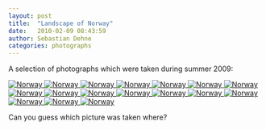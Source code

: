 ```yaml
---
layout: post
title:  "Landscape of Norway"
date:   2010-02-09 08:43:59
author: Sebastian Dehne
categories: photographs
---
```


A selection of photographs which were taken during summer 2009:

<a href="/assets/images/norway_summer_2010/small-SommerFerie2009-072.jpg" data-lightbox="pic" data-title="">
	<img src="/assets/images/norway_summer_2010/small-SommerFerie2009-072.jpg" alt="Norway"/>
</a>

<a href="/assets/images/norway_summer_2010/small-SommerFerie2009-074.jpg" data-lightbox="pic" data-title="">
	<img src="/assets/images/norway_summer_2010/small-SommerFerie2009-074.jpg" alt="Norway"/>
</a>

<a href="/assets/images/norway_summer_2010/small-SommerFerie2009-075.jpg" data-lightbox="pic" data-title="">
	<img src="/assets/images/norway_summer_2010/small-SommerFerie2009-075.jpg" alt="Norway"/>
</a>

<a href="/assets/images/norway_summer_2010/small-SommerFerie2009-094.jpg" data-lightbox="pic" data-title="">
	<img src="/assets/images/norway_summer_2010/small-SommerFerie2009-094.jpg" alt="Norway"/>
</a>

<a href="/assets/images/norway_summer_2010/small-SommerFerie2009-174.jpg" data-lightbox="pic" data-title="">
	<img src="/assets/images/norway_summer_2010/small-SommerFerie2009-174.jpg" alt="Norway"/>
</a>

<a href="/assets/images/norway_summer_2010/small-SommerFerie2009-201.jpg" data-lightbox="pic" data-title="">
	<img src="/assets/images/norway_summer_2010/small-SommerFerie2009-201.jpg" alt="Norway"/>
</a>

<a href="/assets/images/norway_summer_2010/small-SommerFerie2009-203.jpg" data-lightbox="pic" data-title="">
	<img src="/assets/images/norway_summer_2010/small-SommerFerie2009-203.jpg" alt="Norway"/>
</a>

<a href="/assets/images/norway_summer_2010/small-SommerFerie2009-209.jpg" data-lightbox="pic" data-title="">
	<img src="/assets/images/norway_summer_2010/small-SommerFerie2009-209.jpg" alt="Norway"/>
</a>

<a href="/assets/images/norway_summer_2010/small-SommerFerie2009-210.jpg" data-lightbox="pic" data-title="">
	<img src="/assets/images/norway_summer_2010/small-SommerFerie2009-210.jpg" alt="Norway"/>
</a>

<a href="/assets/images/norway_summer_2010/small-SommerFerie2009-225.jpg" data-lightbox="pic" data-title="">
	<img src="/assets/images/norway_summer_2010/small-SommerFerie2009-225.jpg" alt="Norway"/>
</a>

<a href="/assets/images/norway_summer_2010/small-SommerFerie2009-236.jpg" data-lightbox="pic" data-title="">
	<img src="/assets/images/norway_summer_2010/small-SommerFerie2009-236.jpg" alt="Norway"/>
</a>

<a href="/assets/images/norway_summer_2010/small-SommerFerie2009-241.jpg" data-lightbox="pic" data-title="">
	<img src="/assets/images/norway_summer_2010/small-SommerFerie2009-241.jpg" alt="Norway"/>
</a>

<a href="/assets/images/norway_summer_2010/small-SommerFerie2009-246.jpg" data-lightbox="pic" data-title="">
	<img src="/assets/images/norway_summer_2010/small-SommerFerie2009-246.jpg" alt="Norway"/>
</a>

<a href="/assets/images/norway_summer_2010/small-SommerFerie2009-339.jpg" data-lightbox="pic" data-title="">
	<img src="/assets/images/norway_summer_2010/small-SommerFerie2009-339.jpg" alt="Norway"/>
</a>

<a href="/assets/images/norway_summer_2010/small-SommerFerie2009-382.jpg" data-lightbox="pic" data-title="">
	<img src="/assets/images/norway_summer_2010/small-SommerFerie2009-382.jpg" alt="Norway"/>
</a>

<a href="/assets/images/norway_summer_2010/small-SommerFerie2009-412.jpg" data-lightbox="pic" data-title="">
	<img src="/assets/images/norway_summer_2010/small-SommerFerie2009-412.jpg" alt="Norway"/>
</a>

<a href="/assets/images/norway_summer_2010/small-SommerFerie2009-451.jpg" data-lightbox="pic" data-title="">
	<img src="/assets/images/norway_summer_2010/small-SommerFerie2009-451.jpg" alt="Norway"/>
</a>

Can you guess which picture was taken where?
